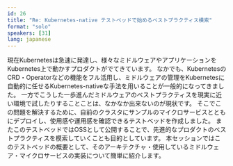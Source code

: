 ```yaml
---
id: 26
title: "Re: Kubernetes-native テストベッドで始めるベストプラクティス模索"
format: "solo"
speakers: [31]
lang: japanese
---
```


現在Kubernetesは急速に発達し、様々なミドルウェアやアプリケーションをKubernetes上で動かすプロダクトがでてきています。
なかでも、KubernetesのCRD・Operatorなどの機能をフル活用し、ミドルウェアの管理をKubernetesに自動的に任せるKubernetes-nativeな手法を用いることが一般的になってきました。
一方でこうした一歩進んだミドルウェアのベストプラクティスを現実に近い環境で試したりすることことは、なかなか出来ないのが現状です。
そこでこの問題を解決するために、自前のクラスタにサンプルのマイクロサービスとともにデプロイし、使用感や運用感を確認できるテストベッドを作成しました。
またこのテストベッドではOSSとして公開することで、先進的なプロダクトのベストプラクティスを模索していくことも目的としています。
本セッションではこのテストベッドの概要として、そのアーキテクチャ・使用しているミドルウェア・マイクロサービスの実装について簡単に紹介します。
